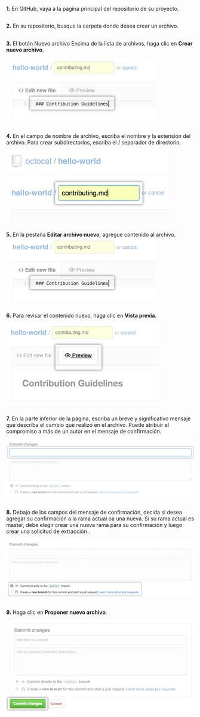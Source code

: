 __1.__ En GitHub, vaya a la página principal del repositorio de su proyecto.
## 

__2.__ En su repositorio, busque la carpeta donde desea crear un archivo.
## 

__3.__ El botón Nuevo archivo Encima de la lista de archivos, haga clic en **Crear nuevo archivo**.

![new-file-content](../imgs/new-file-content.png)
## 

__4.__ En el campo de nombre de archivo, escriba el nombre y la extensión del archivo. Para crear subdirectorios, escriba el / separador de directorio.

![new-file-name](../imgs/new-file-name.png)
## 

**5.** En la pestaña **Editar archivo nuevo**, agregue contenido al archivo.
![new-file-content](../imgs/new-file-content.png)
## 

__6.__ Para revisar el contenido nuevo, haga clic en **Vista previa**.

![new-file-preview](../imgs/new-file-preview.png)
## 

__7.__ En la parte inferior de la página, escriba un breve y significativo mensaje que describa el cambio que realizó en el archivo. Puede atribuir el compromiso a más de un autor en el mensaje de confirmación.

![write-commit-message-quick-pull.png](../imgs/write-commit-message-quick-pull.png)
## 

__8.__ Debajo de los campos del mensaje de confirmación, decida si desea agregar su confirmación a la rama actual oa una nueva. Si su rama actual es master, debe elegir crear una nueva rama para su confirmación y luego crear una solicitud de extracción .

![choose-commit-branch](../imgs/choose-commit-branch.png)
## 

__9.__ Haga clic en **Proponer nuevo archivo**.

![commit-changes-button](../imgs/commit-changes-button.png)
## 
